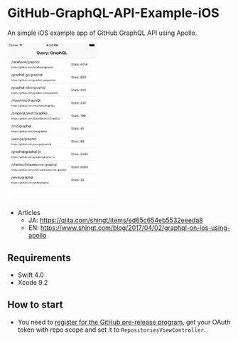 # GitHub-GraphQL-API-Example-iOS

An simple iOS example app of GitHub GraphQL API using Apollo.

<img src="screenshot.png" width="200">

* Articles
  * JA: https://qiita.com/shingt/items/ed65c654eb5532eeeda8
  * EN: https://www.shingt.com/blog/2017/04/02/graphql-on-ios-using-apollo

## Requirements

- Swift 4.0
- Xcode 9.2

## How to start

- You need to [register for the GitHub pre-release program](https://github.com/prerelease/agreement), get your OAuth token with repo scope and set it to `RepositoriesViewController`.

